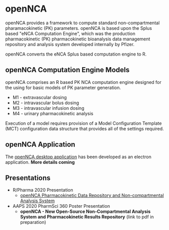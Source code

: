 # openNCA

openNCA provides a framework to compute standard non-compartmental pharamacokinetic (PK) parameters. openNCA is based upon the Splus based "eNCA Computation Engine", which was the production pharmacokinetic (PK) pharmacokinetic bioanalysis data management repository and analysis system developed internally by Pfizer.

openNCA converts the eNCA Splus based computation engine to R.

## openNCA Computation Engine Models

openNCA comprises an R based PK NCA computation engine designed for the using for basic models of PK parameter generation.

- M1 - extravascular dosing
- M2 - intravascular bolus dosing
- M3 - intravascular infusion dosing
- M4 - urinary pharmacokinetic analysis

Execution of a model requires provision of a Model Configuration Template (MCT) configuration data structure that provides all of the settings required.

## openNCA Application
The [openNCA desktop application](https://github.com/tensfeldt/openNCAapp) has been developed as an electron application. **More details coming** 

## Presentations

- R/Pharma 2020 Presentation  
  - [openNCA Pharmacokinetic Data Repository and Non-compartmental Analysis System](https://youtu.be/Dw6HrBUdcmU?t=0)
- AAPS 2020 PharmSci 360 Poster Presentation  
  - **openNCA - New Open-Source Non-Compartmental Analysis System and Pharmacokinetic Results Repository** (link to pdf in preparation)
